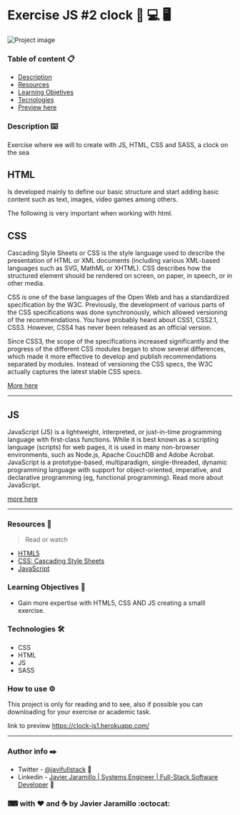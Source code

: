 # Exercise JS #2 clock 📱 💻 🖥



![Project image](https://i.ibb.co/23cstk9/clock2.png)


### Table of content 📋

- [Description](#description)
- [Resources](#resources)
- [Learning Objetives](#learning-objectives)
- [Tecnologies](#technologies)
- [Preview here](https://clock-js2.herokuapp.com/)

### Description ⌨️

<a id="description"></a>
Exercise where we will to create with JS, HTML, CSS and SASS, a clock on the sea

## HTML

Is developed mainly to define our basic structure and start adding basic content such as text, images, video games among others.

The following is very important when working with html.


## CSS
Cascading Style Sheets or CSS is the style language used to describe the presentation of HTML or XML documents (including various XML-based languages ​​such as SVG, MathML or XHTML). CSS describes how the structured element should be rendered on screen, on paper, in speech, or in other media.

CSS is one of the base languages ​​of the Open Web and has a standardized specification by the W3C. Previously, the development of various parts of the CSS specifications was done synchronously, which allowed versioning of the recommendations. You have probably heard about CSS1, CSS2.1, CSS3. However, CSS4 has never been released as an official version.

Since CSS3, the scope of the specifications increased significantly and the progress of the different CSS modules began to show several differences, which made it more effective to develop and publish recommendations separated by modules. Instead of versioning the CSS specs, the W3C actually captures the latest stable CSS specs.

[More here](https://developer.mozilla.org/en-US/docs/Web/CSS)
___

## JS

JavaScript (JS) is a lightweight, interpreted, or just-in-time programming language with first-class functions. While it is best known as a scripting language (scripts) for web pages, it is used in many non-browser environments, such as Node.js, Apache CouchDB and Adobe Acrobat. JavaScript is a prototype-based, multiparadigm, single-threaded, dynamic programming language with support for object-oriented, imperative, and declarative programming (eg, functional programming). Read more about JavaScript.

[more here](https://developer.mozilla.org/en-US/docs/Web/JavaScript)
___

### Resources 📖
<a id="resources"></a>

>Read or watch

- [HTML5](https://en.wikipedia.org/wiki/HTML)
- [CSS: Cascading Style Sheets](https://developer.mozilla.org/en-US/docs/Web/CSS)
- [JavaScript](https://developer.mozilla.org/en-US/docs/Web/JavaScript)

### Learning Objectives 🚀
<a id="learning-objectives"></a>
- Gain more expertise with HTML5, CSS AND JS creating a smalll exercise.

### Technologies 🛠️
<a id="technologies"></a>
- CSS
- HTML
- JS
- SASS

### How to use ⚙️

This project is only for reading and to see, also if possible you can downloading for your exercise or academic task.

link to preview https://clock-js1.herokuapp.com/

---
### Author info ✒️

- Twitter - [@javifullstack](https://twitter.com/javifullstack) :blue_heart:
- Linkedin - [Javier Jaramillo | Systems Engineer | Full-Stack Software Developer](https://www.linkedin.com/in/javier-jaramillo-346b681a1/) :gem:

### ⌨ with ❤  ️and ☕ by Javier Jaramillo :octocat:



